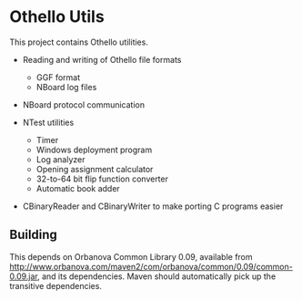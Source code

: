 Othello Utils
=============

This project contains Othello utilities.

* Reading and writing of Othello file formats
  * GGF format
  * NBoard log files

* NBoard protocol communication

* NTest utilities
  * Timer
  * Windows deployment program
  * Log analyzer
  * Opening assignment calculator
  * 32-to-64 bit flip function converter
  * Automatic book adder

* CBinaryReader and CBinaryWriter to make porting C programs easier

Building
--------

This depends on Orbanova Common Library 0.09, available from 
<http://www.orbanova.com/maven2/com/orbanova/common/0.09/common-0.09.jar>, and its dependencies.
Maven should automatically pick up the transitive dependencies.

